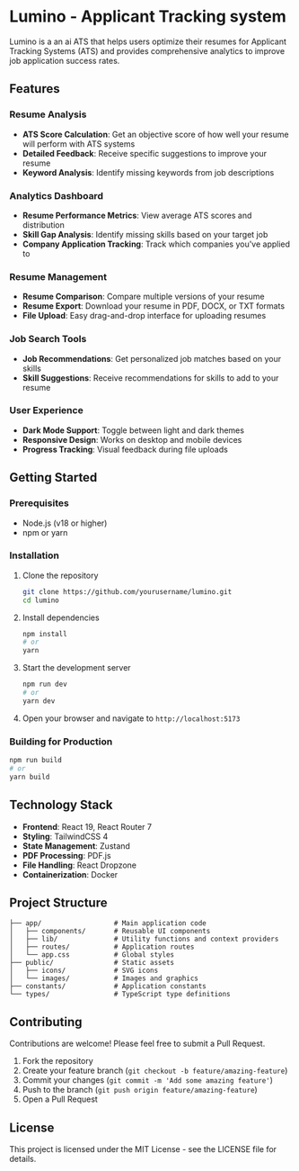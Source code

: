 # Lumino - Applicant Tracking system


Lumino is a an ai ATS that helps users optimize their resumes for Applicant Tracking Systems (ATS) and provides comprehensive analytics to improve job application success rates.

## Features

### Resume Analysis
- **ATS Score Calculation**: Get an objective score of how well your resume will perform with ATS systems
- **Detailed Feedback**: Receive specific suggestions to improve your resume
- **Keyword Analysis**: Identify missing keywords from job descriptions

### Analytics Dashboard
- **Resume Performance Metrics**: View average ATS scores and distribution
- **Skill Gap Analysis**: Identify missing skills based on your target job
- **Company Application Tracking**: Track which companies you've applied to

### Resume Management
- **Resume Comparison**: Compare multiple versions of your resume
- **Resume Export**: Download your resume in PDF, DOCX, or TXT formats
- **File Upload**: Easy drag-and-drop interface for uploading resumes

### Job Search Tools
- **Job Recommendations**: Get personalized job matches based on your skills
- **Skill Suggestions**: Receive recommendations for skills to add to your resume

### User Experience
- **Dark Mode Support**: Toggle between light and dark themes
- **Responsive Design**: Works on desktop and mobile devices
- **Progress Tracking**: Visual feedback during file uploads

## Getting Started

### Prerequisites

- Node.js (v18 or higher)
- npm or yarn

### Installation

1. Clone the repository
   ```bash
   git clone https://github.com/yourusername/lumino.git
   cd lumino
   ```

2. Install dependencies
   ```bash
   npm install
   # or
   yarn
   ```

3. Start the development server
   ```bash
   npm run dev
   # or
   yarn dev
   ```

4. Open your browser and navigate to `http://localhost:5173`

### Building for Production

```bash
npm run build
# or
yarn build
```

## Technology Stack

- **Frontend**: React 19, React Router 7
- **Styling**: TailwindCSS 4
- **State Management**: Zustand
- **PDF Processing**: PDF.js
- **File Handling**: React Dropzone
- **Containerization**: Docker

## Project Structure

```
├── app/                  # Main application code
│   ├── components/       # Reusable UI components
│   ├── lib/              # Utility functions and context providers
│   ├── routes/           # Application routes
│   └── app.css           # Global styles
├── public/               # Static assets
│   ├── icons/            # SVG icons
│   └── images/           # Images and graphics
├── constants/            # Application constants
└── types/                # TypeScript type definitions
```

## Contributing

Contributions are welcome! Please feel free to submit a Pull Request.

1. Fork the repository
2. Create your feature branch (`git checkout -b feature/amazing-feature`)
3. Commit your changes (`git commit -m 'Add some amazing feature'`)
4. Push to the branch (`git push origin feature/amazing-feature`)
5. Open a Pull Request

## License

This project is licensed under the MIT License - see the LICENSE file for details.

